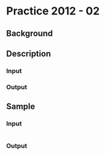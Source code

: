 # Practice 2012 - 02

## Background

## Description

### Input

### Output

## Sample
### Input
```
```

### Output
```
```